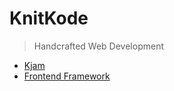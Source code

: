 # KnitKode

> Handcrafted Web Development

- [Kjam](https://knitkode.github.io/kjam)
- [Frontend Framework](https://knitkode.github.io/framework)
